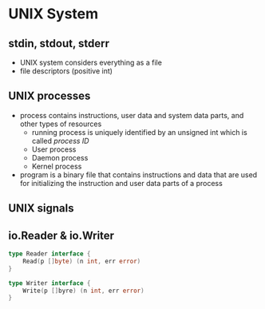 # UNIX System

## stdin, stdout, stderr
- UNIX system considers everything as a file
- file descriptors (positive int)
## UNIX processes
- process contains instructions, user data and system data parts, and other types of resources
  - running process is uniquely identified by an unsigned int which is called *process ID*
  - User process
  - Daemon process
  - Kernel process
- program is a binary file that contains instructions and data that are used for initializing the instruction and user data parts of a process

## UNIX signals

## io.Reader & io.Writer

```go
type Reader interface {
    Read(p []byte) (n int, err error)
}
```

```go
type Writer interface {
	Write(p []byre) (n int, err error)
}
```

